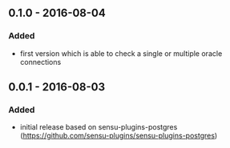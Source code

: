 ## 0.1.0 - 2016-08-04
### Added
- first version which is able to check a single or multiple oracle connections

## 0.0.1 - 2016-08-03
### Added
- initial release based on sensu-plugins-postgres (https://github.com/sensu-plugins/sensu-plugins-postgres)
